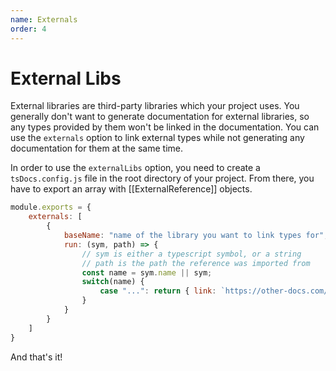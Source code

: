 ```yaml
---
name: Externals
order: 4
---
```


# External Libs

External libraries are third-party libraries which your project uses. You generally don't want to generate documentation for external libraries, so any types provided by them won't be linked in the documentation. You can use the `externals` option to link external types while not generating any documentation for them at the same time.

In order to use the `externalLibs` option, you need to create a `tsDocs.config.js` file in the root directory of your project. From there, you have to export an array with [[ExternalReference]] objects.

```js
module.exports = {
    externals: [
        {
            baseName: "name of the library you want to link types for",
            run: (sym, path) => {
                // sym is either a typescript symbol, or a string
                // path is the path the reference was imported from
                const name = sym.name || sym;
                switch(name) {
                    case "...": return { link: `https://other-docs.com/type/${referenceName}.html` };
                }
            }
        }
    ]
}
```

And that's it!
